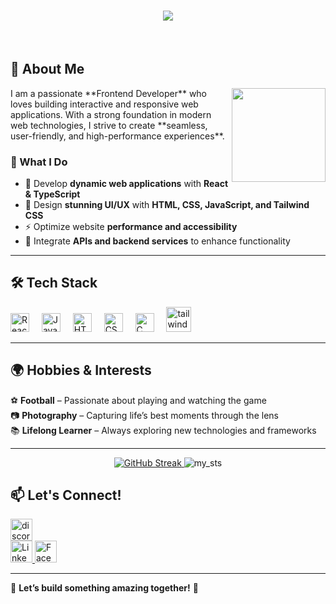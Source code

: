 <h1 align="center">
    <img src="https://readme-typing-svg.herokuapp.com/?font=Righteous&size=35&center=true&vCenter=true&width=500&height=70&duration=4000&lines=Hi+There!+👋;+I'm+Mashfik;" />
</h1>
<br clear="both">



## 🚀 About Me  
<img align="right" height="150" src="https://media0.giphy.com/media/v1.Y2lkPTc5MGI3NjExY3JubXBwbzBzN29uN3dqNXl6OGt5Znc2c3A1Nml5N240NzE5Y3gzNiZlcD12MV9pbnRlcm5hbF9naWZfYnlfaWQmY3Q9Zw/zOvBKUUEERdNm/giphy.gif"  />
I am a passionate **Frontend Developer** who loves building interactive and responsive web applications. With a strong foundation in modern web technologies, I strive to create **seamless, user-friendly, and high-performance experiences**.  

### 🌟 What I Do  
- 🔹 Develop **dynamic web applications** with **React & TypeScript**  
- 🎨 Design **stunning UI/UX** with **HTML, CSS, JavaScript, and Tailwind CSS**  
- ⚡ Optimize website **performance and accessibility**  
- 🔧 Integrate **APIs and backend services** to enhance functionality  

---

## 🛠️ Tech Stack  

<div align="left">
  <img src="https://cdn.jsdelivr.net/gh/devicons/devicon/icons/react/react-original.svg" height="30" alt="React" />
  <img width="12" />
  <img src="https://cdn.jsdelivr.net/gh/devicons/devicon/icons/javascript/javascript-original.svg" height="30" alt="JavaScript" />
  <img width="12" />
  <img src="https://cdn.jsdelivr.net/gh/devicons/devicon/icons/html5/html5-original.svg" height="30" alt="HTML5" />
  <img width="12" />
  <img src="https://cdn.jsdelivr.net/gh/devicons/devicon/icons/css3/css3-original.svg" height="30" alt="CSS3" />
  <img width="12" />
  <img src="https://cdn.jsdelivr.net/gh/devicons/devicon/icons/c/c-original.svg" height="30" alt="C" />
  <img width="12" />
  <img src="https://www.vectorlogo.zone/logos/tailwindcss/tailwindcss-icon.svg" alt="tailwind" width="40" height="40"/>
  <img width="12" />
  </div>

---

## 🌍 Hobbies & Interests  
⚽ **Football** – Passionate about playing and watching the game  
📷 **Photography** – Capturing life’s best moments through the lens  
📚 **Lifelong Learner** – Always exploring new technologies and frameworks  

---
<div align="center">
  <a href="https://git.io/streak-stats">
    <img src="https://nirzak-streak-stats.vercel.app?user=Mashfik007&theme=dark&hide_border=true&border_radius=8.7&date_format=M%20j%5B%2C%20Y%5D&card_width=517" alt="GitHub Streak" />
  </a>

<img src="https://github-readme-stats.vercel.app/api/top-langs/?username=Mashfik007&layout=compact" alt="my_sts">



</div>



## 📫 Let's Connect!  

<div align="left">
  <img src="https://img.shields.io/static/v1?message=Discord&logo=discord&label=&color=7289DA&logoColor=white&labelColor=&style=for-the-badge" height="35" alt="discord logo"  />
  
  <br />
  <a href="https://www.linkedin.com/in/webwizardry-hq-65b274332/" target="_blank">
    <img src="https://img.shields.io/static/v1?message=LinkedIn&logo=linkedin&label=&color=0077B5&logoColor=white&labelColor=&style=for-the-badge" height="35" alt="LinkedIn"  />
  </a>
  <a href="https://www.facebook.com/profile.php?id=61561131275129" target="_blank">
    <img src="https://img.shields.io/static/v1?message=Facebook&logo=facebook&label=&color=1877F2&logoColor=white&labelColor=&style=for-the-badge" height="35" alt="Facebook"  />
  </a>
</div>

---
🚀 **Let’s build something amazing together!** 🚀  
